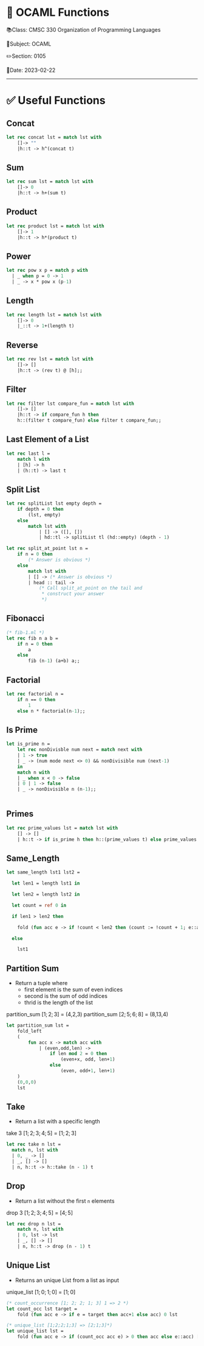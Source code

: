 # 🐫 OCAML Functions

📚Class: CMSC 330 Organization of Programming Languages 

📓Subject: OCAML 

✏️Section: 0105 

📅Date: 2023-02-22


---

# ✅ Useful Functions

## Concat
```ocaml
let rec concat lst = match lst with
	[]-> ""
	|h::t -> h^(concat t)
```

## Sum

```ocaml
let rec sum lst = match lst with
	[]-> 0
	|h::t -> h+(sum t)
```

## Product
```ocaml
let rec product lst = match lst with
	[]-> 1
	|h::t -> h*(product t)
```

## Power
```ocaml
let rec pow x p = match p with
  | _ when p = 0 -> 1
  | _ -> x * pow x (p-1)
```

## Length
```ocaml
let rec length lst = match lst with
	[]-> 0
	|_::t -> 1+(length t)
```

## Reverse
```ocaml
let rec rev lst = match lst with
	[]-> []
	|h::t -> (rev t) @ [h];;
```

## Filter
```ocaml
let rec filter lst compare_fun = match lst with
	[]-> []
	|h::t -> if compare_fun h then
	h::(filter t compare_fun) else filter t compare_fun;;
```

## Last Element of a List
```ocaml
let rec last l = 
	match l with 
	| [h] -> h 
	| (h::t) -> last t
```

## Split List
```ocaml
let rec splitList lst empty depth = 
	if depth = 0 then 
		(lst, empty)
	else 
		match lst with 
			| [] -> ([], []) 
			| hd::tl -> splitList tl (hd::empty) (depth - 1)
```

```ocaml
let rec split_at_point lst n =
    if n = 0 then
        (* Answer is obvious *)
    else
        match lst with
        | [] -> (* Answer is obvious *)
        | head :: tail ->
            (* Call split_at_point on the tail and
             * construct your answer
             *)
```

## Fibonacci
```ocaml
(* fib-1.ml *)
let rec fib n a b =
	if n = 0 then 
		a 
	else 
		fib (n-1) (a+b) a;;
```

## Factorial
```ocaml
let rec factorial n =
	if n == 0 then
		1
	else n * factorial(n-1);;
```

## Is Prime
```ocaml
let is_prime n = 
	let rec nonDivisble num next = match next with
	| 1 -> true
	| _ -> (num mode next <> 0) && nonDivisible num (next-1)
	in
	match n with
	| _ when x < 0 -> false
	| 0 | 1 -> false
	| _ -> nonDivisible n (n-1);;
	
```

## Primes
```ocaml
let rec prime_values lst = match lst with
	[] -> []
	| h::t -> if is_prime h then h::(prime_values t) else prime_values t
```


## Same_Length

```ocaml
let same_length lst1 lst2 =

  let len1 = length lst1 in

  let len2 = length lst2 in

  let count = ref 0 in

  if len1 > len2 then

    fold (fun acc e -> if !count < len2 then (count := !count + 1; e::acc) else acc) [] (lst1)

  else

    lst1
```

## Partition Sum
- Return a tuple where
	- first element is the sum of even indices
	- second is the sum of odd indices
	- thrid is the length of the list

partition_sum $[1;2;3]$ = (4,2,3) 
partition_sum $[2;5;6;8]$ = (8,13,4)

```ocaml
let partition_sum lst = 
	fold_left 
	(
		fun acc x -> match acc with
			| (even,odd,len) -> 
				if len mod 2 = 0 then
					(even+x, odd, len+1)
				else 
					(even, odd+1, len+1)
	) 
	(0,0,0) 
	lst
```

## Take
- Return a list with a specific length

take 3 $[1;2;3;4;5]$ = $[1; 2; 3]$

```ocaml
let rec take n lst =
  match n, lst with
  | 0, _ -> []
  | _, [] -> []
  | n, h::t -> h::take (n - 1) t
```


## Drop
- Return a list without the first `n` elements

drop 3 $[1;2;3;4;5]$ = $[4;5]$
```ocaml
let rec drop n lst =
	match n, lst with
	| 0, lst -> lst
	| _, [] -> []
	| n, h::t -> drop (n - 1) t
```


## Unique List
- Returns an unique List from a list as input 

unique_list $[1;0;1;0]$ = $[1;0]$
```ocaml
(* count_occurrence [1; 2; 2; 1; 3] 1 => 2 *)
let count_occ lst target =
	fold (fun acc e -> if e = target then acc+1 else acc) 0 lst

(* unique_list [1;2;2;1;3] => [2;1;3]*)
let unique_list lst =
	fold (fun acc e -> if (count_occ acc e) > 0 then acc else e::acc) [] (lst)
```